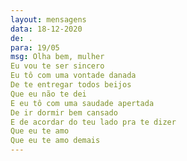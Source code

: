 ```yaml
---
layout: mensagens
data: 18-12-2020
de: .
para: 19/05
msg: Olha bem, mulher
Eu vou te ser sincero
Eu tô com uma vontade danada
De te entregar todos beijos
Que eu não te dei
E eu tô com uma saudade apertada
De ir dormir bem cansado
E de acordar do teu lado pra te dizer
Que eu te amo
Que eu te amo demais
---
```

